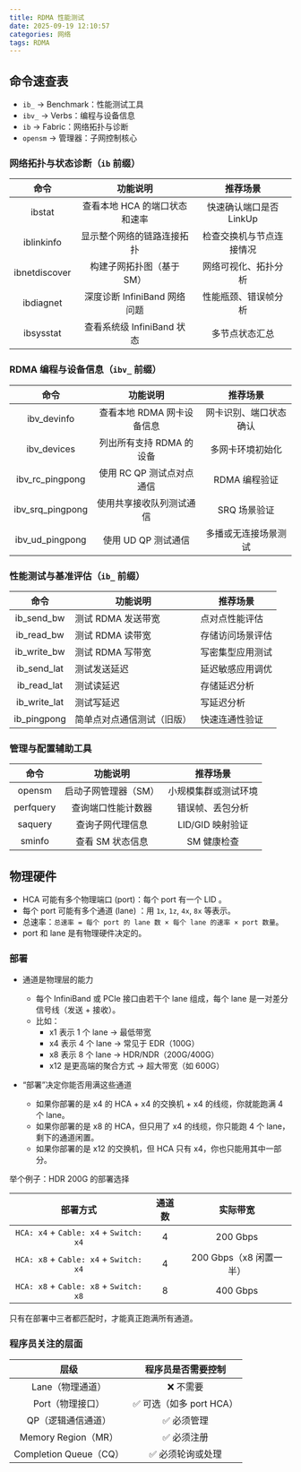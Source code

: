 ```yaml
---
title: RDMA 性能测试
date: 2025-09-19 12:10:57
categories: 网络
tags: RDMA
---
```


## 命令速查表

- `ib_` → Benchmark：性能测试工具
- `ibv_` → Verbs：编程与设备信息
- `ib` → Fabric：网络拓扑与诊断
- `opensm` → 管理器：子网控制核心

### 网络拓扑与状态诊断（`ib` 前缀）

|     命令      |           功能说明            |         推荐场景         |
| :-----------: | :---------------------------: | :----------------------: |
|    ibstat     | 查看本地 HCA 的端口状态和速率 | 快速确认端口是否 LinkUp  |
|  iblinkinfo   |  显示整个网络的链路连接拓扑   | 检查交换机与节点连接情况 |
| ibnetdiscover |   构建子网拓扑图（基于 SM）   |   网络可视化、拓扑分析   |
|   ibdiagnet   | 深度诊断 InfiniBand 网络问题  |   性能瓶颈、错误帧分析   |
|   ibsysstat   |  查看系统级 InfiniBand 状态   |      多节点状态汇总      |

### RDMA 编程与设备信息（`ibv_` 前缀）

|       命令       |          功能说明          |        推荐场景        |
| :--------------: | :------------------------: | :--------------------: |
|   ibv_devinfo    | 查看本地 RDMA 网卡设备信息 | 网卡识别、端口状态确认 |
|   ibv_devices    |  列出所有支持 RDMA 的设备  |    多网卡环境初始化    |
| ibv_rc_pingpong  | 使用 RC QP 测试点对点通信  |     RDMA 编程验证      |
| ibv_srq_pingpong |  使用共享接收队列测试通信  |      SRQ 场景验证      |
| ibv_ud_pingpong  |    使用 UD QP 测试通信     |  多播或无连接场景测试  |

### 性能测试与基准评估（`ib_` 前缀）

|     命令     | 功能说明                   | 推荐场景         |
| :----------: | -------------------------- | ---------------- |
|  ib_send_bw  | 测试 RDMA 发送带宽         | 点对点性能评估   |
|  ib_read_bw  | 测试 RDMA 读带宽           | 存储访问场景评估 |
| ib_write_bw  | 测试 RDMA 写带宽           | 写密集型应用测试 |
| ib_send_lat  | 测试发送延迟               | 延迟敏感应用调优 |
| ib_read_lat  | 测试读延迟                 | 存储延迟分析     |
| ib_write_lat | 测试写延迟                 | 写延迟分析       |
| ib_pingpong  | 简单点对点通信测试（旧版） | 快速连通性验证   |

### 管理与配置辅助工具

|   命令    |       功能说明       |       推荐场景       |
| :-------: | :------------------: | :------------------: |
|  opensm   | 启动子网管理器（SM） | 小规模集群或测试环境 |
| perfquery |  查询端口性能计数器  |   错误帧、丢包分析   |
|  saquery  |   查询子网代理信息   |   LID/GID 映射验证   |
|  sminfo   |   查看 SM 状态信息   |     SM 健康检查      |

## 物理硬件

- HCA 可能有多个物理端口 (port)：每个 port 有一个 LID 。
- 每个 port 可能有多个通道 (lane) ：用 `1x`, `1z`, `4x`, `8x` 等表示。
- 总速率：`总速率 = 每个 port 的 lane 数 × 每个 lane 的速率 × port 数量`。
- port 和 lane 是有物理硬件决定的。

### 部署

- 通道是物理层的能力

  - 每个 InfiniBand 或 PCIe 接口由若干个 lane 组成，每个 lane 是一对差分信号线（发送 + 接收）。
  - 比如：
    - x1 表示 1 个 lane → 最低带宽
    - x4 表示 4 个 lane → 常见于 EDR（100G）
    - x8 表示 8 个 lane → HDR/NDR（200G/400G）
    - x12 是更高端的聚合方式 → 超大带宽（如 600G）

- “部署”决定你能否用满这些通道

  - 如果你部署的是 x4 的 HCA + x4 的交换机 + x4 的线缆，你就能跑满 4 个 lane。
  - 如果你部署的是 x8 的 HCA，但只用了 x4 的线缆，你只能跑 4 个 lane，剩下的通道闲置。
  - 如果你部署的是 x12 的交换机，但 HCA 只有 x4，你也只能用其中一部分。

举个例子：HDR 200G 的部署选择

|                部署方式                | 通道数 |        实际带宽         |
| :------------------------------------: | :----: | :---------------------: |
| `HCA: x4` + `Cable: x4` + `Switch: x4` |   4    |        200 Gbps         |
| `HCA: x8` + `Cable: x4` + `Switch: x4` |   4    | 200 Gbps（x8 闲置一半） |
| `HCA: x8` + `Cable: x8` + `Switch: x8` |   8    |        400 Gbps         |

只有在部署中三者都匹配时，才能真正跑满所有通道。

### 程序员关注的层面

|          层级          |    程序员是否需要控制    |
| :--------------------: | :----------------------: |
|    Lane（物理通道）    |        ❌ 不需要         |
|    Port（物理接口）    | ✅ 可选（如多 port HCA） |
|   QP（逻辑通信通道）   |       ✅ 必须管理        |
|  Memory Region（MR）   |       ✅ 必须注册        |
| Completion Queue（CQ） |    ✅ 必须轮询或处理     |
